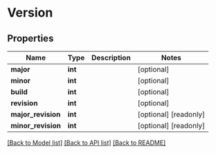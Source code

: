 # Version


## Properties
Name | Type | Description | Notes
------------ | ------------- | ------------- | -------------
**major** | **int** |  | [optional] 
**minor** | **int** |  | [optional] 
**build** | **int** |  | [optional] 
**revision** | **int** |  | [optional] 
**major_revision** | **int** |  | [optional] [readonly] 
**minor_revision** | **int** |  | [optional] [readonly] 

[[Back to Model list]](../README.md#documentation-for-models) [[Back to API list]](../README.md#documentation-for-api-endpoints) [[Back to README]](../README.md)


